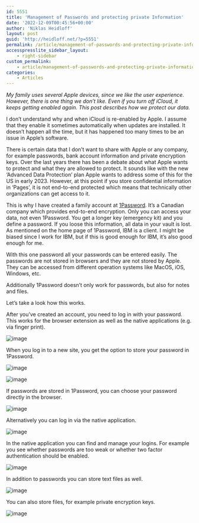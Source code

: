 ```yaml
---
id: 5551
title: 'Management of Passwords and protecting private Information'
date: '2022-12-09T00:45:56+00:00'
author: 'Niklas Heidloff'
layout: post
guid: 'http://heidloff.net/?p=5551'
permalink: /article/management-of-passwords-and-protecting-private-information/
accesspresslite_sidebar_layout:
    - right-sidebar
custom_permalink:
    - article/management-of-passwords-and-protecting-private-information/
categories:
    - Articles
---
```


*My family uses several Apple devices, since we like the user experience. However, there is one thing we don’t like. Even if you turn off iCloud, it keeps getting enabled again. This post describes how we protect our data.*

I don’t understand why and when iCloud is re-enabled by Apple. I assume that they enable it sometimes automatically when updates are installed. It doesn’t happen all the time, but it has happened too many times to be an issue in Apple’s software.

There is certain data that I don’t want to share with Apple or any company, for example passwords, bank account information and private encryption keys. Over the last years there has been a debate about what Apple wants to protect and what they are allowed to protect. It sounds like with the new ‘Advanced Data Protection’ plan Apple wants to address some of this for the US in early 2023. However, at this point if you store confidential information in ‘Pages’, it is not end-to-end protected which means that technically other organizations can get access to it.

This is why I have created a family account at [1Password](https://1password.com/). It’s a Canadian company which provides end-to-end encryption. Only you can access your data, not even 1Password. You get a longer key (emergency kit) and you define a password. If you loose this information, all data in your vault is lost. As mentioned on the home page of 1Password, IBM is a client. I might be biased since I work for IBM, but if this is good enough for IBM, it’s also good enough for me.

With this one password all your passwords can be entered easily. The passwords are not stored in browsers and they are not stored by Apple. They can be accessed from different operation systems like MacOS, iOS, Windows, etc.

Additionally 1Password doesn’t only work for passwords, but also for notes and files.

Let’s take a look how this works.

After you’ve created an account, you need to log in with your password. This works for the browser extension as well as the native applications (e.g. via finger print).

![image](/assets/img/2022/12/1pw1.png)

When you log in to a new site, you get the option to store your password in 1Password.

![image](/assets/img/2022/12/1pw3.png)

![image](/assets/img/2022/12/1pw4.png)

If passwords are stored in 1Password, you can choose your password directly in the browser.

![image](/assets/img/2022/12/1pw5.png)

Alternatively you can log in via the native application.

![image](/assets/img/2022/12/1pw6.png)

In the native application you can find and manage your logins. For example you see whether passwords are too weak or whether two factor authentication should be enabled.

![image](/assets/img/2022/12/1pw7.png)

In addition to passwords you can store text files as well.

![image](/assets/img/2022/12/1pw8.png)

You can also store files, for example private encryption keys.

![image](/assets/img/2022/12/1pw9.png)